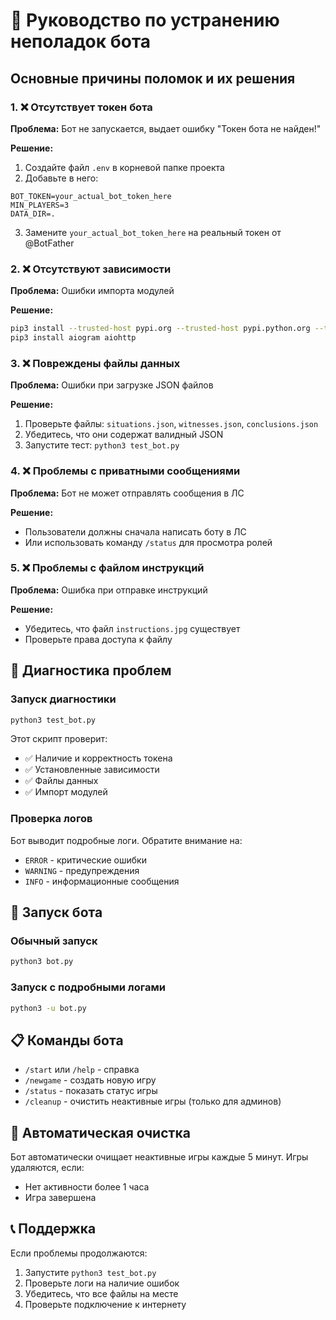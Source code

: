 # 🔧 Руководство по устранению неполадок бота

## Основные причины поломок и их решения

### 1. ❌ Отсутствует токен бота
**Проблема:** Бот не запускается, выдает ошибку "Токен бота не найден!"

**Решение:**
1. Создайте файл `.env` в корневой папке проекта
2. Добавьте в него:
```
BOT_TOKEN=your_actual_bot_token_here
MIN_PLAYERS=3
DATA_DIR=.
```
3. Замените `your_actual_bot_token_here` на реальный токен от @BotFather

### 2. ❌ Отсутствуют зависимости
**Проблема:** Ошибки импорта модулей

**Решение:**
```bash
pip3 install --trusted-host pypi.org --trusted-host pypi.python.org --trusted-host files.pythonhosted.org python-dotenv
pip3 install aiogram aiohttp
```

### 3. ❌ Повреждены файлы данных
**Проблема:** Ошибки при загрузке JSON файлов

**Решение:**
1. Проверьте файлы: `situations.json`, `witnesses.json`, `conclusions.json`
2. Убедитесь, что они содержат валидный JSON
3. Запустите тест: `python3 test_bot.py`

### 4. ❌ Проблемы с приватными сообщениями
**Проблема:** Бот не может отправлять сообщения в ЛС

**Решение:**
- Пользователи должны сначала написать боту в ЛС
- Или использовать команду `/status` для просмотра ролей

### 5. ❌ Проблемы с файлом инструкций
**Проблема:** Ошибка при отправке инструкций

**Решение:**
- Убедитесь, что файл `instructions.jpg` существует
- Проверьте права доступа к файлу

## 🧪 Диагностика проблем

### Запуск диагностики
```bash
python3 test_bot.py
```

Этот скрипт проверит:
- ✅ Наличие и корректность токена
- ✅ Установленные зависимости
- ✅ Файлы данных
- ✅ Импорт модулей

### Проверка логов
Бот выводит подробные логи. Обратите внимание на:
- `ERROR` - критические ошибки
- `WARNING` - предупреждения
- `INFO` - информационные сообщения

## 🚀 Запуск бота

### Обычный запуск
```bash
python3 bot.py
```

### Запуск с подробными логами
```bash
python3 -u bot.py
```

## 📋 Команды бота

- `/start` или `/help` - справка
- `/newgame` - создать новую игру
- `/status` - показать статус игры
- `/cleanup` - очистить неактивные игры (только для админов)

## 🔄 Автоматическая очистка

Бот автоматически очищает неактивные игры каждые 5 минут. Игры удаляются, если:
- Нет активности более 1 часа
- Игра завершена

## 📞 Поддержка

Если проблемы продолжаются:
1. Запустите `python3 test_bot.py`
2. Проверьте логи на наличие ошибок
3. Убедитесь, что все файлы на месте
4. Проверьте подключение к интернету
